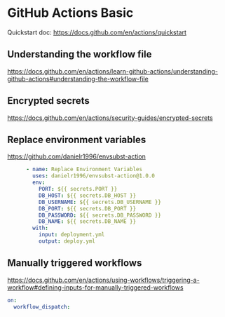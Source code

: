 # GitHub Actions Basic

Quickstart doc: https://docs.github.com/en/actions/quickstart

## Understanding the workflow file

https://docs.github.com/en/actions/learn-github-actions/understanding-github-actions#understanding-the-workflow-file

## Encrypted secrets

https://docs.github.com/en/actions/security-guides/encrypted-secrets

## Replace environment variables

https://github.com/danielr1996/envsubst-action

```yml
      - name: Replace Environment Variables
        uses: danielr1996/envsubst-action@1.0.0
        env:
          PORT: ${{ secrets.PORT }}
          DB_HOST: ${{ secrets.DB_HOST }}
          DB_USERNAME: ${{ secrets.DB_USERNAME }}
          DB_PORT: ${{ secrets.DB_PORT }}
          DB_PASSWORD: ${{ secrets.DB_PASSWORD }}
          DB_NAME: ${{ secrets.DB_NAME }}
        with:
          input: deployment.yml
          output: deploy.yml
```

## Manually triggered workflows

https://docs.github.com/en/actions/using-workflows/triggering-a-workflow#defining-inputs-for-manually-triggered-workflows

```yml
on:
  workflow_dispatch:
```